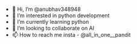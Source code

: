 - 👋 Hi, I’m @anubhav348948
- 👀 I’m interested in python development 
- 🌱 I’m currently learning python
- 💞️ I’m looking to collaborate on AI
- 📫 How to reach me insta - @all_in_one__pandit

<!---
anubhav348948/anubhav348948 is a ✨ special ✨ repository because its `README.md` (this file) appears on your GitHub profile.
You can click the Preview link to take a look at your changes.
--->
